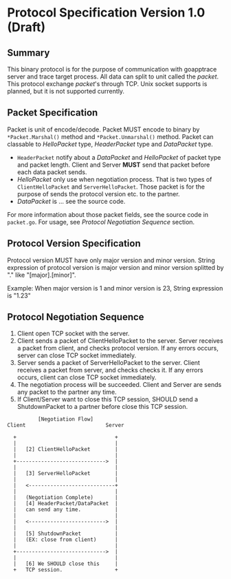 # Protocol Specification Version 1.0 (Draft)
## Summary
This binary protocol is for the purpose of communication with goapptrace server and trace target process.
All data can split to unit called the _packet_.
This protocol exchange _packet_'s through TCP.
Unix socket supports is planned, but it is not supported currently.

## Packet Specification
Packet is unit of encode/decode.
Packet MUST encode to binary by `*Packet.Marshal()` method and `*Packet.Unmarshal()` method.
Packet can classable to _HelloPacket_ type, _HeaderPacket_ type and _DataPacket_ type.

* `HeaderPacket` notify about a _DataPacket_ and _HelloPacket_ of packet type and packet length.
  Client and Server **MUST** send that packet before each data packet sends.
* _HelloPacket_ only use when negotiation process.
  That is two types of `ClientHelloPacket` and `ServerHelloPacket`.
  Those packet is for the purpose of sends the protocol version etc. to the partner.
* _DataPacket_ is ... see the source code.

For more information about those packet fields, see the source code in `packet.go`.
For usage, see _Protocol Negotiation Sequence_ section.

## Protocol Version Specification
Protocol version MUST have only major version and minor version.
String expression of protocol version is major version and minor version splitted by "." like  "[major].[minor]". 

Example: When major version is 1 and minor version is 23, String expression is "1.23"

## Protocol Negotiation Sequence
1. Client open TCP socket with the server.
2. Client sends a packet of ClientHelloPacket to the server.
   Server receives a packet from client, and checks protocol version.
   If any errors occurs, server can close TCP socket immediately.
3. Server sends a packet of ServerHelloPacket to the server.
   Client receives a packet from server, and checks checks it.
   If any errors occurs, client can close TCP socket immediately.
4. The negotiation process will be succeeded.
   Client and Server are sends any packet to the partner any time.
5. If Client/Server want to close this TCP session, SHOULD send a ShutdownPacket to a partner before close this TCP session.

```text
          [Negotiation Flow]
Client                          Server

  +                                +
  |                                |
  |   [2] ClientHelloPacket        |
  |                                |
  +----------------------------->  |
  |                                |
  |   [3] ServerHelloPacket        |
  |                                |
  |   <----------------------------+
  |                                |
  |   (Negotiation Complete)       |
  |   [4] HeaderPacket/DataPacket  |
  |   can send any time.           |
  |                                |
  |   <------------------------->  |
  |                                |
  |   [5] ShutdownPacket           |
  |   (EX: close from client)      |
  |                                |
  +----------------------------->  |
  |                                |
  |   [6] We SHOULD close this     |
  +   TCP session.                 +
```

